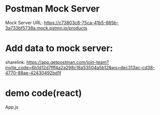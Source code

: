 # Postman Mock Server
Mock Server URL: https://c73803c8-75ca-41b5-885b-3a733bf5738a.mock.pstmn.io/products
# Add data to mock server:
sharelink: https://app.getpostman.com/join-team?invite_code=6b1d12d7fff4a2a298c18a53504a5b12&ws=dec313ac-cd38-4770-88ae-42430492bd1f
# demo code(react)
App.js


